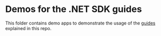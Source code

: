 ﻿# Demos for the .NET SDK guides

This folder contains demo apps to demonstrate the usage of the [guides](/README.md#guides) explained in this repo. 
